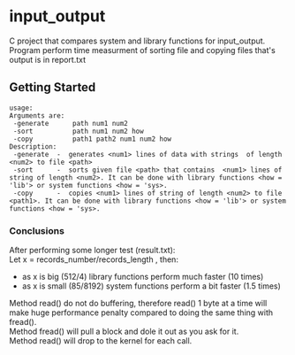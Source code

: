 # input_output

C project that compares system and library functions for input_output.
Program perform time measurment of sorting file and copying files that's output is in report.txt

## Getting Started

``` 
usage:
Arguments are: 
 -generate      path num1 num2
 -sort          path num1 num2 how
 -copy          path1 path2 num1 num2 how
Description: 
 -generate  -  generates <num1> lines of data with strings  of length <num2> to file <path> 
 -sort      -  sorts given file <path> that contains  <num1> lines of string of length <num2>. It can be done with library functions <how = 'lib'> or system functions <how = 'sys>.
 -copy      -  copies <num1> lines of string of length <num2> to file <path1>. It can be done with library functions <how = 'lib'> or system functions <how = 'sys>.
```

### Conclusions

After performing some longer test (result.txt): <br />
Let x = records_number/records_length , then: <br />
* as x is big (512/4) library functions perform much faster (10 times) <br />
* as x is small (85/8192) system functions perform a bit faster (1.5 times) <br />

Method read() do not do buffering, therefore read() 1 byte at a time will make huge performance penalty 
compared to doing the same thing with fread(). <br />
Method fread() will pull a block and dole it out as you ask for it. <br />
Method read() will drop to the kernel for each call.<br />
